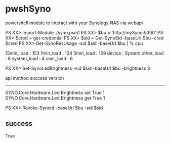 # pwshSyno
powershell module to interact with your Synology NAS via webapi

PS XX> Import-Module ./syno.psm1
PS XX> $bu = 'http://mySyno:5000'
PS XX> $cred = get-credential
PS XX> $sid = Get-SynoSid -baseUrl $bu -cred $cred
PS XX> Get-SynoResUsage -sid $sid -baseUrl $bu | % cpu

15min_load  : 153
1min_load   : 134
5min_load   : 169
device      : System
other_load  : 8
system_load : 4
user_load   : 6

PS XX> Set-SynoLedBrightness -sid $sid -baseUrl $bu -brightness 3

api                               method success version
---                               ------ ------- -------
SYNO.Core.Hardware.Led.Brightness set       True       1
SYNO.Core.Hardware.Led.Brightness get       True       1

PS XX> Revoke-SynoId -baseUrl $bu -sid $sid

success
-------
   True
